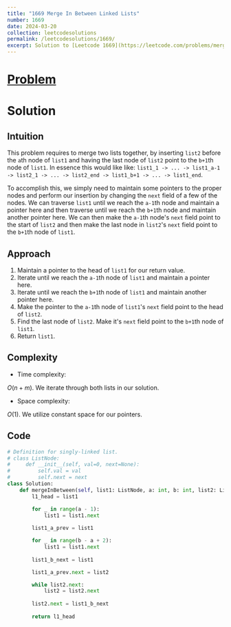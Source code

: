 ```yaml
---
title: "1669 Merge In Between Linked Lists"
number: 1669
date: 2024-03-20
collection: leetcodesolutions
permalink: /leetcodesolutions/1669/
excerpt: Solution to [Leetcode 1669](https://leetcode.com/problems/merge-in-between-linked-lists/description/)
---
```

# [Problem](https://leetcode.com/problems/merge-in-between-linked-lists/description/)

# Solution
## Intuition
<!-- Describe your first thoughts on how to solve this problem. -->
This problem requires to merge two lists together, by inserting `list2` before the `a`th node of `list1` and having the last node of `list2` point to the `b+1`th node of `list1`. In essence this would like like: `list1_1 -> ... -> list1_a-1 -> list2_1 -> ... -> list2_end -> list1_b+1 -> ... -> list1_end`.

To accomplish this, we simply need to maintain some pointers to the proper nodes and perform our insertion by changing the `next` field of a few of the nodes. We can traverse `list1` until we reach the `a-1`th node and maintain a pointer here and then traverse until we reach the `b+1`th node and maintain another pointer here. We can then make the `a-1`th node's `next` field point to the start of `list2` and then make the last node in `list2`'s `next` field point to the `b+1`th node of `list1`. 

## Approach
<!-- Describe your approach to solving the problem. -->
1. Maintain a pointer to the head of `list1` for our return value.
2. Iterate until we reach the `a-1`th node of `list1` and maintain a pointer here.
3. Iterate until we reach the `b+1`th node of `list1` and maintain another pointer here.
4. Make the pointer to the `a-1`th node of `list1`'s `next` field point to the head of `list2`.
5. Find the last node of `list2`. Make it's `next` field point to the `b+1`th node of `list1`.
6. Return `list1`.

## Complexity
- Time complexity:
<!-- Add your time complexity here, e.g. $$O(n)$$ -->
$O(n+m)$. We iterate through both lists in our solution.

- Space complexity:
<!-- Add your space complexity here, e.g. $$O(n)$$ -->
$O(1)$. We utilize constant space for our pointers.

## Code
```python
# Definition for singly-linked list.
# class ListNode:
#     def __init__(self, val=0, next=None):
#         self.val = val
#         self.next = next
class Solution:
    def mergeInBetween(self, list1: ListNode, a: int, b: int, list2: ListNode) -> ListNode:
        l1_head = list1

        for _ in range(a - 1):
            list1 = list1.next
        
        list1_a_prev = list1

        for _ in range(b - a + 2):
            list1 = list1.next
        
        list1_b_next = list1

        list1_a_prev.next = list2

        while list2.next:
            list2 = list2.next
        
        list2.next = list1_b_next
    
        return l1_head
```
